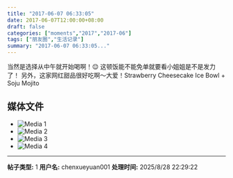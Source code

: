 ```yaml
---
title: "2017-06-07 06:33:05"
date: 2017-06-07T12:00:00+08:00
draft: false
categories: ["moments","2017","2017-06"]
tags: ["朋友圈","生活记录"]
summary: "2017-06-07 06:33:05..."
---
```


当然是选择从中午就开始喝啊！😌
这顿饭能不能免单就要看小姐姐是不是发力了！
另外，这家网红甜品很好吃啊～大爱！Strawberry Cheesecake Ice Bowl + Soju Mojito

## 媒体文件

- ![Media 1](/Moments/photos/2017-06-07/201706070633050.jpg)
- ![Media 2](/Moments/photos/2017-06-07/201706070633051.jpg)
- ![Media 3](/Moments/photos/2017-06-07/201706070633052.jpg)
- ![Media 4](/Moments/photos/2017-06-07/201706070633053.jpg)

---

**帖子类型:** 1
**用户名:** chenxueyuan001
**处理时间:** 2025/8/28 22:29:22